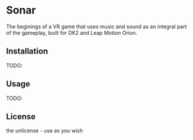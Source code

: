 # Sonar

The beginings of a VR game that uses music and sound as an integral part of the gameplay, built for DK2 and Leap Motion Orion. 

## Installation

TODO: 

## Usage

TODO: 



## License

the unlicense  - use as you wish
